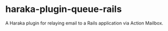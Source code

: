# haraka-plugin-queue-rails
A Haraka plugin for relaying email to a Rails application via Action Mailbox. 
